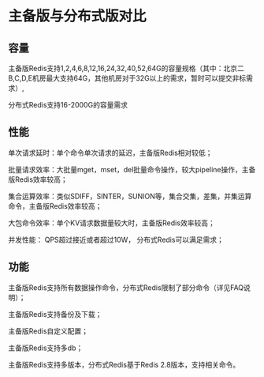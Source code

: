 # 主备版与分布式版对比



## 容量

主备版Redis支持1,2,4,6,8,12,16,24,32,40,52,64G的容量规格（其中：北京二B,C,D,E机房最大支持64G，其他机房对于32G以上的需求，暂时可以提交非标需求）,

分布式Redis支持16-2000G的容量需求

## 性能

单次请求延时：单个命令单次请求的延迟，主备版Redis相对较低；

批量请求效率：大批量mget，mset，del批量命令操作，较大pipeline操作，主备版Redis效率较高；

集合运算效率：类似SDIFF，SINTER，SUNION等，集合交集，差集，并集运算命令，主备版Redis效率较高；

大包命令效率：单个KV请求数据量较大时，主备版Redis效率较高；

并发性能： QPS超过接近或者超过10W， 分布式Redis可以满足需求；

## 功能

主备版Redis支持所有数据操作命令，分布式Redis限制了部分命令（详见FAQ说明）；

主备版Redis支持备份及下载；

主备版Redis自定义配置；

主备版Redis支持多db；

主备版Redis支持多版本，分布式Redis基于Redis 2.8版本，支持相关命令。
